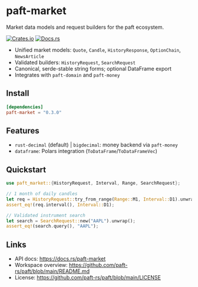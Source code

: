 paft-market
===========

Market data models and request builders for the paft ecosystem.

[![Crates.io](https://img.shields.io/crates/v/paft-market)](https://crates.io/crates/paft-market)
[![Docs.rs](https://docs.rs/paft-market/badge.svg)](https://docs.rs/paft-market)

- Unified market models: `Quote`, `Candle`, `HistoryResponse`, `OptionChain`, `NewsArticle`
- Validated builders: `HistoryRequest`, `SearchRequest`
- Canonical, serde-stable string forms; optional DataFrame export
- Integrates with `paft-domain` and `paft-money`

Install
-------

```toml
[dependencies]
paft-market = "0.3.0"
```

Features
--------

- `rust-decimal` (default) | `bigdecimal`: money backend via `paft-money`
- `dataframe`: Polars integration (`ToDataFrame`/`ToDataFrameVec`)

Quickstart
----------

```rust
use paft_market::{HistoryRequest, Interval, Range, SearchRequest};

// 1 month of daily candles
let req = HistoryRequest::try_from_range(Range::M1, Interval::D1).unwrap();
assert_eq!(req.interval(), Interval::D1);

// Validated instrument search
let search = SearchRequest::new("AAPL").unwrap();
assert_eq!(search.query(), "AAPL");
```

Links
-----

- API docs: https://docs.rs/paft-market
- Workspace overview: https://github.com/paft-rs/paft/blob/main/README.md
- License: https://github.com/paft-rs/paft/blob/main/LICENSE

